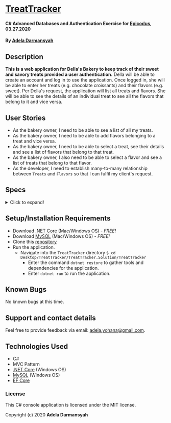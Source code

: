 # [TreatTracker](https://github.com/ayohana/TreatTracker.git/)

#### C# Advanced Databases and Authentication Exercise for [Epicodus](https://www.epicodus.com/), 03.27.2020

#### By [**Adela Darmansyah**](https://ayohana.github.io/portfolio/)

## Description

**This is a web application for Della's Bakery to keep track of their sweet and savory treats provided a user authentication.** Della will be able to create an account and log in to use the application. Once logged in, she will be able to enter her treats (e.g. chocolate croissants) and their flavors (e.g. sweet). Per Della's request, the application will list all treats and flavors. She will be able to see the details of an individual treat to see all the flavors that belong to it and vice versa.

## User Stories

* As the bakery owner, I need to be able to see a list of all my treats.
* As the bakery owner, I need to be able to add flavors belonging to a treat and vice versa.
* As the bakery owner, I need to be able to select a treat, see their details and see a list of flavors that belong to that treat.
* As the bakery owner, I also need to be able to select a flavor and see a list of treats that belong to that flavor.
* As the developer, I need to establish many-to-many relationship between `Treats` and `Flavors` so that I can fulfil my client's request.

## Specs

<details>
  <summary>Click to expand!</summary>

| Spec | Input | Output |
| :-------------     | :------------- | :------------- |
| **The application will ask for user authentication prior to using the application.** | Log in | Welcome message and Log In form |
| **The application displays a message when there are no treats/flavors saved in the database.** | Treats/Flavors page | "No treats/flavors added yet." |
| **The application displays a splash page that lists all treats and flavors.** | Treats/Flavors page | List of all treats and flavors |
| **The application will provide links to add a new treat/flavor** | Treats/Flavors page | Displays a form to fill out a new treat/flavor |
| **The user clicks on a flavor and the application will display details of that flavor** | `Click:` "Sweet" | "Chocolate croissants, cupcakes, lollipops" |

</details>

## Setup/Installation Requirements

* Download [.NET Core](https://www.learnhowtoprogram.com/c-and-net/getting-started-with-c/installing-c-and-net) (Mac/Windows OS) - _FREE!_
* Download [MySQL](https://www.learnhowtoprogram.com/c-and-net/getting-started-with-c/installing-and-configuring-mysql) (Mac/Windows OS) - _FREE!_
* Clone this [repository](https://github.com/ayohana/TreatTracker.git/)
* Run the application.
  * Navigate into the `TreatTracker` directory `$ cd Desktop/TreatTracker/TreatTracker.Solution/TreatTracker`
    * Enter the command `dotnet restore` to gather tools and dependencies for the application.
    * Enter `dotnet run` to run the application.

<!-- TODO: Add setup for migrations -->

## Known Bugs

No known bugs at this time.

## Support and contact details

Feel free to provide feedback via email: adela.yohana@gmail.com.

## Technologies Used

* C#
* MVC Pattern
* [.NET Core](https://dotnet.microsoft.com/download/dotnet-core/) (Windows OS)
* [MySQL](https://dev.mysql.com/downloads/file/?id=484919) (Windows OS)
* [EF Core](https://github.com/PomeloFoundation/Pomelo.EntityFrameworkCore.MySql)

### License

This C# console application is licensed under the MIT license.

Copyright (c) 2020 **Adela Darmansyah**
